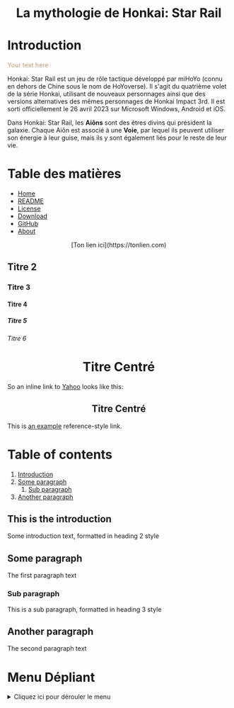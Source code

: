 
<h1 align="center">La mythologie de Honkai: Star Rail</h1>

# Introduction

<span style="color: #C09C7B;">Your text here</span>

Honkai: Star Rail est un jeu de rôle tactique développé par miHoYo (connu en dehors de Chine sous le nom de HoYoverse). Il s'agit du quatrième volet de la série Honkai, utilisant de nouveaux personnages ainsi que des versions alternatives des mêmes personnages de Honkai Impact 3rd. Il est sorti officiellement le 26 avril 2023 sur Microsoft Windows, Android et iOS.

Dans Honkai: Star Rail, les **Aiôns** sont des êtres divins qui président la galaxie. Chaque Aiôn est associé à une **Voie**, par lequel ils peuvent utiliser son énergie à leur guise, mais ils y sont également liés pour le reste de leur vie.

# Table des matières










* [Home](/md/index "↓markdown↓ CMS Home")
* [README](/README "↓markdown↓ CMS README File")
* [License](/md/markdown-cms-license "↓markdown↓ CMS License")
* [Download](http://tekeye.uk/downloads/markdown-cms.zip "↓markdown↓ CMS Download Zip")
* [GitHub](https://github.com/GR8DAN/markdown-CMS "↓markdown↓ CMS on GitHub")
* [About](http://tekeye.uk/md_cms/about-markdown-cms "About ↓markdown↓ CMS")


<p align="center">[Ton lien ici](https://tonlien.com)</p>

## Titre 2
### Titre 3
#### Titre 4
##### Titre 5
###### Titre 6

<h1 align="center">Titre Centré</h1>


So an inline link to [Yahoo](http://www.yahoo.com) looks like this:
<h2 align="center">Titre Centré</h2>


This is [an example][id] reference-style link.


[id]: http://example.com/  "Optional Title Here"

# Table of contents
1. [Introduction](#introduction)
2. [Some paragraph](#paragraph1)
    1. [Sub paragraph](#subparagraph1)
3. [Another paragraph](#paragraph2)

## This is the introduction <a name="introduction"></a>
Some introduction text, formatted in heading 2 style

## Some paragraph <a name="paragraph1"></a>
The first paragraph text

### Sub paragraph <a name="subparagraph1"></a>
This is a sub paragraph, formatted in heading 3 style

## Another paragraph <a name="paragraph2"></a>
The second paragraph text

# Menu Dépliant

<details>
  <summary>Cliquez ici pour dérouler le menu</summary>

  - Élément 1
  - Élément 2
  - Élément 3
  - Élément 4
  
</details>
